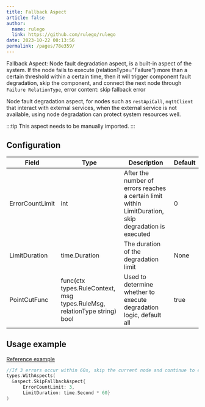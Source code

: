 ```yaml
---
title: Fallback Aspect
article: false
author: 
  name: rulego
  link: https://github.com/rulego/rulego
date: 2023-10-22 00:13:56
permalink: /pages/78e359/
---
```


Fallback Aspect: Node fault degradation aspect, is a built-in aspect of the system. If the node fails to execute (relationType="Failure") more than a certain threshold within a certain time,
then it will trigger component fault degradation, skip the component, and connect the next node through `Failure RelationType`, error content: skip fallback error

Node fault degradation aspect, for nodes such as `restApiCall`, `mqttClient` that interact with external services, when the external service is not available, using node degradation can protect system resources well.

:::tip
This aspect needs to be manually imported.
:::
## Configuration

| Field           | Type                                                                     | Description                                                                                           | Default |
|-----------------|--------------------------------------------------------------------------|-------------------------------------------------------------------------------------------------------|---------|
| ErrorCountLimit | int                                                                      | After the number of errors reaches a certain limit within LimitDuration, skip degradation is executed | 0       |
| LimitDuration   | time.Duration                                                            | The duration of the degradation limit                                                                 | None    |
| PointCutFunc    | func(ctx types.RuleContext, msg types.RuleMsg, relationType string) bool | Used to determine whether to execute degradation logic, default all                                   | true    |

## Usage example

[Reference example](https://github.com/rulego/rulego/tree/main/engine/aspect_test.go)

```go
//If 3 errors occur within 60s, skip the current node and continue to execute the next node, and resume after 60s
types.WithAspects(
  &aspect.SkipFallbackAspect{
      ErrorCountLimit: 3,
      LimitDuration: time.Second * 60}
)
```
